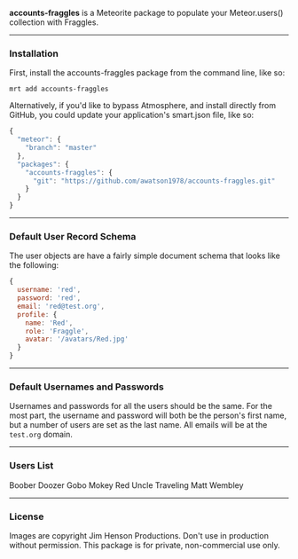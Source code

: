 **accounts-fraggles** is a Meteorite package to populate your Meteor.users() collection with Fraggles.


------------------------
### Installation

First, install the accounts-fraggles package from the command line, like so:

````
mrt add accounts-fraggles
````

Alternatively, if you'd like to bypass Atmosphere, and install directly from GitHub, you could update your application's smart.json file, like so:

````js
{
  "meteor": {
    "branch": "master"
  },
  "packages": {
    "accounts-fraggles": {
      "git": "https://github.com/awatson1978/accounts-fraggles.git"
    }
  }
}

````


------------------------
### Default User Record Schema  

The user objects are have a fairly simple document schema that looks like the following:
````js
{
  username: 'red',
  password: 'red',
  email: 'red@test.org',
  profile: {
    name: 'Red',
    role: 'Fraggle',
    avatar: '/avatars/Red.jpg'
  }
}
````

------------------------
### Default Usernames and Passwords  

Usernames and passwords for all the users should be the same.  For the most part, the username and password will both be the person's first name, but a number of users are set as the last name.  All emails will be at the ``test.org`` domain.



------------------------
### Users List

Boober
Doozer
Gobo
Mokey
Red
Uncle Traveling Matt
Wembley


------------------------
### License

Images are copyright Jim Henson Productions.  Don't use in production without permission.  This package is for private, non-commercial use only.


